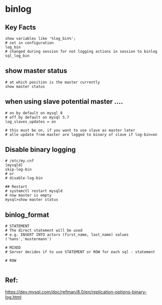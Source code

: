 # binlog 

## Key Facts 

```
show variables like '%log_bin%';
# set in configuration 
log_bin 
# changed during session for not logging actions in session to binlog 
sql_log_bin 
```

## show master status 

```
# at which position is the master currently 
show master status 
```

## when using slave potential master .... 

```
# on by default on mysql 8 
# off by default on mysql 5.7 
log_slaves_updates = on 

# this must be on, if you want to use slave as master later
# alle update from master are logged to binary of slave if log-bin=on 
```

## Disable binary logging 

```
# /etc/my.cnf 
[mysqld]
skip-log-bin 
# or
# disable-log-bin 

## Restart
# systemctl restart mysqld 
# now master is empty
mysql>show master status 

```

## binlog_format 

```
# STATEMENT 
# The direct statement will be used 
# e.g. INSERT INTO actors (first_name, last_name) values ('hans','mustermann')

# MIXED
# Server decides if to use STATEMENT or ROW for each sql - statement 

# ROW 


```

## Ref: 

https://dev.mysql.com/doc/refman/8.0/en/replication-options-binary-log.html
